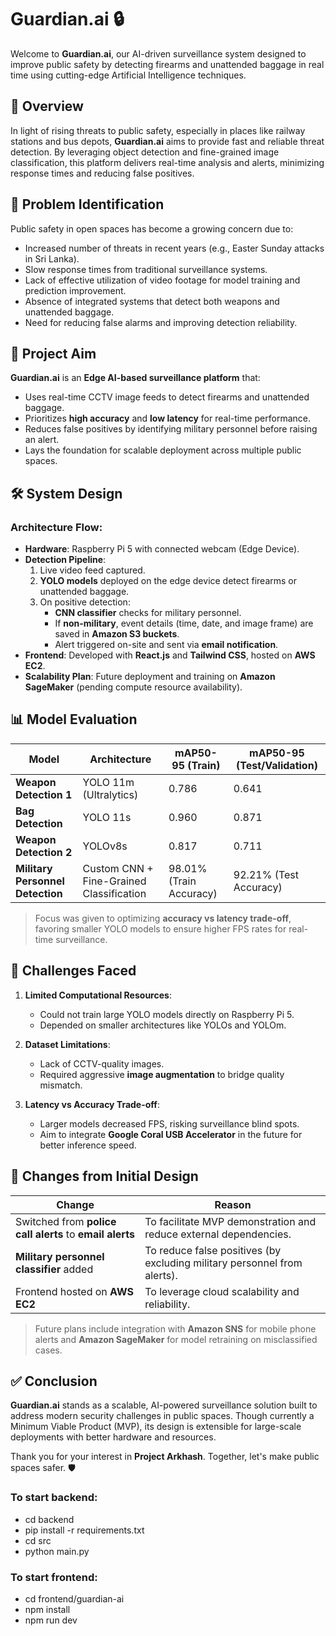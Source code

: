 
# Guardian.ai 🔒

Welcome to **Guardian.ai**, our AI-driven surveillance system designed to improve public safety by detecting firearms and unattended baggage in real time using cutting-edge Artificial Intelligence techniques.

## 📌 Overview

In light of rising threats to public safety, especially in places like railway stations and bus depots, **Guardian.ai** aims to provide fast and reliable threat detection. By leveraging object detection and fine-grained image classification, this platform delivers real-time analysis and alerts, minimizing response times and reducing false positives.


## 🛑 Problem Identification

Public safety in open spaces has become a growing concern due to:

- Increased number of threats in recent years (e.g., Easter Sunday attacks in Sri Lanka).
- Slow response times from traditional surveillance systems.
- Lack of effective utilization of video footage for model training and prediction improvement.
- Absence of integrated systems that detect both weapons and unattended baggage.
- Need for reducing false alarms and improving detection reliability.

## 🎯 Project Aim

**Guardian.ai** is an **Edge AI-based surveillance platform** that:

- Uses real-time CCTV image feeds to detect firearms and unattended baggage.
- Prioritizes **high accuracy** and **low latency** for real-time performance.
- Reduces false positives by identifying military personnel before raising an alert.
- Lays the foundation for scalable deployment across multiple public spaces.

## 🛠️ System Design

### Architecture Flow:

- **Hardware**: Raspberry Pi 5 with connected webcam (Edge Device).
- **Detection Pipeline**:
  1. Live video feed captured.
  2. **YOLO models** deployed on the edge device detect firearms or unattended baggage.
  3. On positive detection:
      - **CNN classifier** checks for military personnel.
      - If **non-military**, event details (time, date, and image frame) are saved in **Amazon S3 buckets**.
      - Alert triggered on-site and sent via **email notification**.
- **Frontend**: Developed with **React.js** and **Tailwind CSS**, hosted on **AWS EC2**.
- **Scalability Plan**: Future deployment and training on **Amazon SageMaker** (pending compute resource availability).

## 📊 Model Evaluation

| Model                       | Architecture        | mAP50-95 (Train) | mAP50-95 (Test/Validation) |
|-----------------------------|---------------------|------------------|---------------------------|
| **Weapon Detection 1**       | YOLO 11m (Ultralytics) | 0.786          | 0.641                     |
| **Bag Detection**           | YOLO 11s            | 0.960            | 0.871                     |
| **Weapon Detection 2**       | YOLOv8s             | 0.817            | 0.711                     |
| **Military Personnel Detection** | Custom CNN + Fine-Grained Classification | 98.01% (Train Accuracy) | 92.21% (Test Accuracy) |

> Focus was given to optimizing **accuracy vs latency trade-off**, favoring smaller YOLO models to ensure higher FPS rates for real-time surveillance.

## 🚧 Challenges Faced

1. **Limited Computational Resources**: 
   - Could not train large YOLO models directly on Raspberry Pi 5.
   - Depended on smaller architectures like YOLOs and YOLOm.

2. **Dataset Limitations**: 
   - Lack of CCTV-quality images.
   - Required aggressive **image augmentation** to bridge quality mismatch.

3. **Latency vs Accuracy Trade-off**: 
   - Larger models decreased FPS, risking surveillance blind spots.
   - Aim to integrate **Google Coral USB Accelerator** in the future for better inference speed.

## 🔁 Changes from Initial Design

| Change | Reason |
|------|-------|
| Switched from **police call alerts** to **email alerts** | To facilitate MVP demonstration and reduce external dependencies. |
| **Military personnel classifier** added | To reduce false positives (by excluding military personnel from alerts). |
| Frontend hosted on **AWS EC2** | To leverage cloud scalability and reliability. |

> Future plans include integration with **Amazon SNS** for mobile phone alerts and **Amazon SageMaker** for model retraining on misclassified cases.

## ✅ Conclusion

**Guardian.ai** stands as a scalable, AI-powered surveillance solution built to address modern security challenges in public spaces. Though currently a Minimum Viable Product (MVP), its design is extensible for large-scale deployments with better hardware and resources.

Thank you for your interest in **Project Arkhash**. Together, let's make public spaces safer. 🛡️
### To start backend:

- cd backend
- pip install -r requirements.txt
- cd src
- python main.py

### To start frontend:

- cd frontend/guardian-ai
- npm install
- npm run dev
